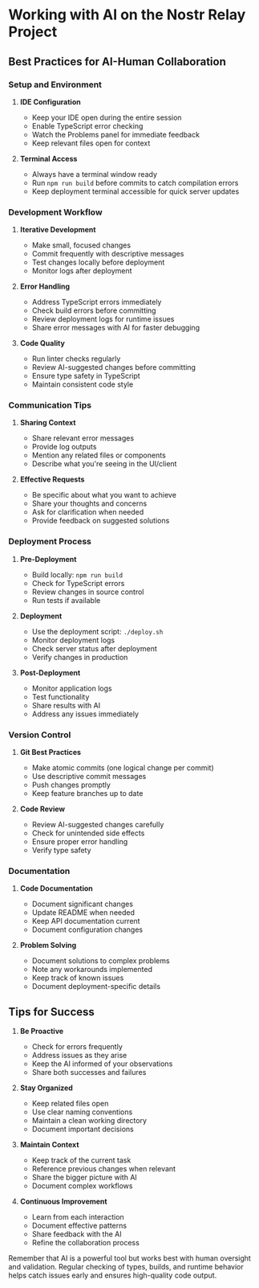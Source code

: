 # Working with AI on the Nostr Relay Project

## Best Practices for AI-Human Collaboration

### Setup and Environment

1. **IDE Configuration**
   - Keep your IDE open during the entire session
   - Enable TypeScript error checking
   - Watch the Problems panel for immediate feedback
   - Keep relevant files open for context

2. **Terminal Access**
   - Always have a terminal window ready
   - Run `npm run build` before commits to catch compilation errors
   - Keep deployment terminal accessible for quick server updates

### Development Workflow

1. **Iterative Development**
   - Make small, focused changes
   - Commit frequently with descriptive messages
   - Test changes locally before deployment
   - Monitor logs after deployment

2. **Error Handling**
   - Address TypeScript errors immediately
   - Check build errors before committing
   - Review deployment logs for runtime issues
   - Share error messages with AI for faster debugging

3. **Code Quality**
   - Run linter checks regularly
   - Review AI-suggested changes before committing
   - Ensure type safety in TypeScript
   - Maintain consistent code style

### Communication Tips

1. **Sharing Context**
   - Share relevant error messages
   - Provide log outputs
   - Mention any related files or components
   - Describe what you're seeing in the UI/client

2. **Effective Requests**
   - Be specific about what you want to achieve
   - Share your thoughts and concerns
   - Ask for clarification when needed
   - Provide feedback on suggested solutions

### Deployment Process

1. **Pre-Deployment**
   - Build locally: `npm run build`
   - Check for TypeScript errors
   - Review changes in source control
   - Run tests if available

2. **Deployment**
   - Use the deployment script: `./deploy.sh`
   - Monitor deployment logs
   - Check server status after deployment
   - Verify changes in production

3. **Post-Deployment**
   - Monitor application logs
   - Test functionality
   - Share results with AI
   - Address any issues immediately

### Version Control

1. **Git Best Practices**
   - Make atomic commits (one logical change per commit)
   - Use descriptive commit messages
   - Push changes promptly
   - Keep feature branches up to date

2. **Code Review**
   - Review AI-suggested changes carefully
   - Check for unintended side effects
   - Ensure proper error handling
   - Verify type safety

### Documentation

1. **Code Documentation**
   - Document significant changes
   - Update README when needed
   - Keep API documentation current
   - Document configuration changes

2. **Problem Solving**
   - Document solutions to complex problems
   - Note any workarounds implemented
   - Keep track of known issues
   - Document deployment-specific details

## Tips for Success

1. **Be Proactive**
   - Check for errors frequently
   - Address issues as they arise
   - Keep the AI informed of your observations
   - Share both successes and failures

2. **Stay Organized**
   - Keep related files open
   - Use clear naming conventions
   - Maintain a clean working directory
   - Document important decisions

3. **Maintain Context**
   - Keep track of the current task
   - Reference previous changes when relevant
   - Share the bigger picture with AI
   - Document complex workflows

4. **Continuous Improvement**
   - Learn from each interaction
   - Document effective patterns
   - Share feedback with the AI
   - Refine the collaboration process

Remember that AI is a powerful tool but works best with human oversight and validation. Regular checking of types, builds, and runtime behavior helps catch issues early and ensures high-quality code output.
